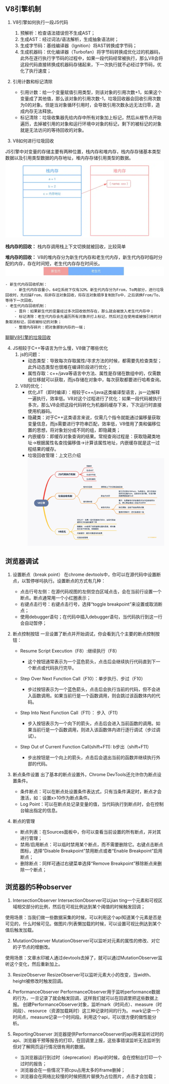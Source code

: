 ## V8引擎机制
1. V8引擎如何执行一段JS代码
    1. 预解析：检查语法错误但不生成AST；
    2. 生成AST：经过词法/语法解析，生成抽象语法树；
    3. 生成字节码：基线编译器（Ignition）将AST转换成字节码；
    4. 生成机器码：优化编译器（Turbofan）将字节码转换成优化过的机器码，此外在逐行执行字节码的过程中，如果一段代码经常被执行，那么V8会将这段代码直接转换成机器码存储起来，下一次执行就不必经过字节码，优化了执行速度；

2. 引用计数和标记清除

    - 引用计数：给一个变量赋值引用类型，则该对象的引用次数+1，如果这个变量成了其他值，那么该对象的引用次数-1，垃圾回收器会回收引用次数为0的对象。但是当对象循环引用时，会导致引用次数永远无法归零，造成内存无法释放。
    - 标记清除：垃圾收集器先给内存中所有对象加上标记，然后从根节点开始遍历，去掉被引用的对象和运行环境中对象的标记，剩下的被标记的对象就是无法访问的等待回收的对象。

3. V8如何进行垃圾回收

JS引擎中对变量的存储主要有两种位置，栈内存和堆内存，栈内存存储基本类型数据以及引用类型数据的内存地址，堆内存存储引用类型的数据。
![alt text](image.png)

**栈内存的回收：**
栈内存调用栈上下文切换就被回收，比较简单

**堆内存的回收：**
V8的堆内存分为新生代内存和老生代内存，新生代内存时临时分配的内存，存在时间短，老生代内存存在时间长。
![alt text](image-1.png)

    - 新生代内存回收机制：
        - 新生代内存容量小，64位系统下仅有32M。新生代内存分为From，To两部分，进行垃圾回收时，先扫描From，将非存活对象回收，将存活对象顺序复制到To中，之后调换From/To，等待下一次回收。
    - 老生代内存回收机制：
        - 晋升：如果新生代的变量经过多次回收依然存在，那么就会被放入老生代内存中；
        - 标记清除：老生代内存会先遍历所有对象并打上标记，然后对正在使用或被强引用的对象取消标记，回收被标记的对象；
        - 整理内存碎片：把对象挪到内存的一端；

[聊聊V8引擎的垃圾回收](https://juejin.cn/post/6844903591510016007#heading-10)

4. JS相较于C++等语言为什么慢，V8做了哪些优化
    1. js的问题：
        - 动态类型：导致每次存取属性/寻求方法的时候，都需要先检查类型；此外动态类型也很难在编译阶段进行优化；
        - 属性存取：c++/java等语言中方法、属性是存储在数组中的，仅需数组位移就可以获取，而js存储在对象中，每次获取都要进行哈希查询。
    2. V8的优化：
        - 优化JIT（即时编译）：相较于c++/java这类编译型语言，js一边解释一遍执行，效率低。V8对这个过程进行了优化：如果一段代码被执行多次，那么V8会把这段代码转化为机器码缓存下来，下次运行时直接使用机器码。
        - 隐藏类：对于C++这类语言来说，仅需几个指令就能通过偏移量获取变量信息，而js需要进行字符串匹配，效率低，V8借用了类和偏移位置的思想，将对象划分成不同的组，即隐藏类；
        - 内嵌缓存：即缓存对象查询的结果。常规查询过程是：获取隐藏类地址->根据属性名查找偏移值->计算该属性地址，内嵌缓存就是这一过程结果的缓存。
        - 垃圾回收管理：上文已介绍
![alt text](image-2.png)

## 浏览器调试

1. 设置断点（break point）
在chrome devtools中，你可以在源代码中设置断点，以暂停嗲吗执行。设置断点的方式有几种：
    - 点击行号左侧：在源代码视图的左侧空白区域点击，会在当前行设置一个断点。断点通常用一个小红圈表示；
    - 右键点击行号：右键点击行号，选择“toggle breakpoint”来设置或取消断点；
    - 使用debugger语句；在代码中插入debugger语句，当代码执行到这一行会自动暂停；
2. 断点控制按钮
一旦设置了断点并开始调试，你会看到几个主要的断点控制按钮：
    - Resume Script Execution（F8）:继续执行（F8）
        - 这个按钮通常表示为一个蓝色箭头，点击后会继续执行代码直到下一个断点或代码执行完毕。
    - Step Over Next Function Call（F10）：单步执行、步过（F10）
        - 步过按钮表示为一个蓝色箭头，点击后会执行当前的代码，但不会进入函数调用。如果当前行是一个函数调用，则会跳过该函数体内的代码。

    - Step Into Next Function Call（F11）： 步入（F11）
        - 步入按钮表示为一个向下的箭头，点击后会进入当前函数的调用。如果当前行是一个函数调用，则进入该函数体内进行逐行调试（步过调试）。
    - Step Out of Current Function Call(shift+F11): b步出（shift+F11）
        - 步出按钮是一个向上的箭头，点击后会退出当前的函数并继续执行外部的代码。

3. 断点条件设置
出了基本的断点设置外，Chrome DevTools还允许你为断点设置条件。
    - 条件断点：可以在断点处设置条件表达式，只有当条件满足时，断点才会激活，如：设置x>10作为断点条件。
    - Log Point：可以在断点处记录变量的值，当代码执行到断点时，会在控制台输出指定的信息。

4. 断点的管理

    - 断点列表：在Sources面板中，你可以查看当前设置的所有断点，并对其进行管理；
    - 禁用/启用断点：可以临时禁用某个断点，而不需要删除它。右键点击断点图标，选择“Disable Breakpoint”禁用断点或者“Enable Breakpoint”启用断点；
    - 删除断点：同样可通过右键菜单选择“Remove Breakpoint”移除断点来删除一个断点；

## 浏览器的5种observer
1. IntersectionObserver
IntersectionObserver可以jian ting一个元素和可视区域相交部分的比例，然后在可视比例达到某个阈值的时候触发回调；

使用场景：当我们做一些数据采集的时候，可以利用这个api知道某个元素是否是可见的，什么时候可见。做图片/列表懒加载的时候，可以设置可视比例达到某个值后触发加载。

2. MutationObserver
MutationObserver可以监听对元素的属性的修改、对它的子节点的增删改。

使用场景：文章水印被人通过devtools去掉了，就可以通过MutationObserver监听这个变化，然后重新加上。

3. ResizeObserver
ResizeObserver可以监听元素大小的改变，当width、height被修改时触发回调。

4. PerformanceObserver
PerformanceObserver用于监听performance数据的行为，一旦记录了就会触发回调，这样我们就可以在回调里把这些数据上报。
创建PerformanceObserver对象，监听mark（时间点）、measure（时间段）、resource（资源加载耗时）这三种记录时间的行为。
mark记录一个时间点，measure记录一个时间段。利用这个api，可以很方便的做性能分析。

5. ReportingObserver
浏览器提供PerformanceObserver的api用来监听过时的api、浏览器干预等报告的打印，在回调里上报，这些事错误监听无法监听到但对了解网页运行情况很有用的数据。
    - 当浏览器运行到过时（deprecation）的api的时候，会在控制台打印一个过时的报告；
    - 浏览器会在一些情况下把cpu占用太多的iframe删掉；
    - 浏览器会在网络比较慢的时候把图片替换为占位图片，点击才会加载；









